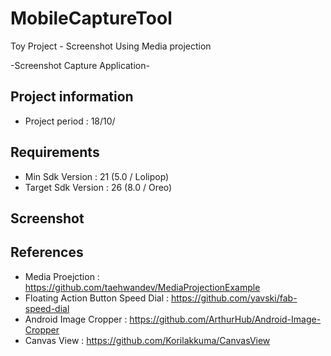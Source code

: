 # MobileCaptureTool
Toy Project - Screenshot Using Media projection

-Screenshot Capture Application-

## Project information
  * Project period : 18/10/



## Requirements
  * Min Sdk Version : 21 (5.0 / Lolipop)
  * Target Sdk Version : 26 (8.0 / Oreo)



## Screenshot
  
  
  
## References
  * Media Proejction : https://github.com/taehwandev/MediaProjectionExample
  * Floating Action Button Speed Dial : https://github.com/yavski/fab-speed-dial
  * Android Image Cropper : https://github.com/ArthurHub/Android-Image-Cropper
  * Canvas View : https://github.com/Korilakkuma/CanvasView
